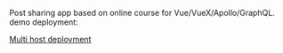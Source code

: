 Post sharing app based on online course for Vue/VueX/Apollo/GraphQL. demo deployment: <p>
[Multi host deployment](https://vue-share.bmbigbang.now.sh/)
